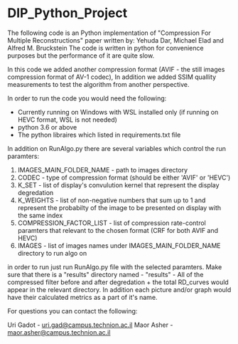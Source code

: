 # DIP_Python_Project

The following code is an Python implementation of "Compression For Multiple Reconstructions" paper written by: Yehuda Dar, Michael Elad and Alfred M. Bruckstein
The code is written in python for convenience purposes but the performance of it are quite slow.

In this code we added another compression format (AVIF - the still images compression format of AV-1 codec),
In addition we added SSIM quallity measurements to test the algorithm from another perspective.

In order to run the code you would need the following:
* Currently running on Windows with WSL installed only (if running on HEVC format, WSL is not needed)
* python 3.6 or above
* The python libraires which listed in requirements.txt file

In addition on RunAlgo.py there are several variables which control the run paramters:

1) IMAGES_MAIN_FOLDER_NAME - path to images directory
2) CODEC - type of compression format (should be either 'AVIF' or 'HEVC')
3) K_SET - list of display's convulution kernel that represent the display degredation
4) K_WEIGHTS - list of non-negative numbers that sum up to 1 and represent the probabilty of the image to be presented on display with the same index
5) COMPRESSION_FACTOR_LIST - list of compression rate-control paramters that relevant to the chosen format (CRF for both AVIF and HEVC)
6) IMAGES - list of images names under IMAGES_MAIN_FOLDER_NAME directory to run algo on

in order to run just run RunAlgo.py file with the selected paramters.
Make sure that there is a "results" directory named - "results" - All of the compressed filter before and after degredation + the total RD_curves would appear in the
relevant directory. In addition each picture and/or graph would have their calculated metrics as a part of it's name.

For questions you can contact the following:

Uri Gadot - uri.gad@campus.technion.ac.il
Maor Asher - maor.asher@campus.technion.ac.il
